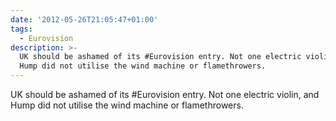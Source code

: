 ```yaml
---
date: '2012-05-26T21:05:47+01:00'
tags:
  - Eurovision
description: >-
  UK should be ashamed of its #Eurovision entry. Not one electric violin,  and
  Hump did not utilise the wind machine or flamethrowers.
---
```

UK should be ashamed of its #Eurovision entry. Not one electric violin,  and Hump did not utilise the wind machine or flamethrowers.
